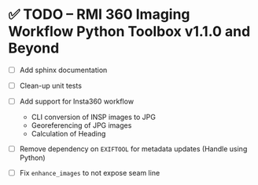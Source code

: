 # ✅ TODO – RMI 360 Imaging Workflow Python Toolbox v1.1.0 and Beyond

- [ ] Add sphinx documentation
- [ ] Clean-up unit tests
- [ ] Add support for Insta360 workflow
  - CLI conversion of INSP images to JPG
  - Georeferencing of JPG images
  - Calculation of Heading
- [ ] Remove dependency on `EXIFTOOL` for metadata updates (Handle using Python)
- [ ] Fix `enhance_images` to not expose seam line

